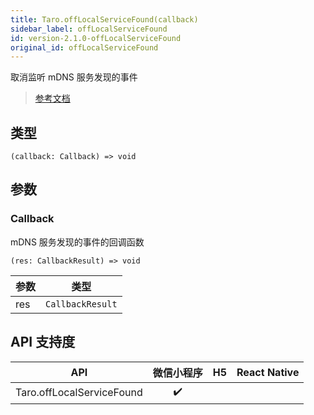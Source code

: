 ```yaml
---
title: Taro.offLocalServiceFound(callback)
sidebar_label: offLocalServiceFound
id: version-2.1.0-offLocalServiceFound
original_id: offLocalServiceFound
---
```


取消监听 mDNS 服务发现的事件

> [参考文档](https://developers.weixin.qq.com/miniprogram/dev/api/network/mdns/wx.offLocalServiceFound.html)

## 类型

```tsx
(callback: Callback) => void
```

## 参数

### Callback

mDNS 服务发现的事件的回调函数

```tsx
(res: CallbackResult) => void
```

<table>
  <thead>
    <tr>
      <th>参数</th>
      <th>类型</th>
    </tr>
  </thead>
  <tbody>
    <tr>
      <td>res</td>
      <td><code>CallbackResult</code></td>
    </tr>
  </tbody>
</table>

## API 支持度

| API | 微信小程序 | H5 | React Native |
| :---: | :---: | :---: | :---: |
| Taro.offLocalServiceFound | ✔️ |  |  |
